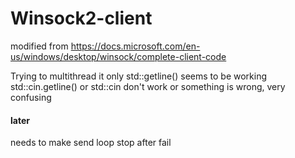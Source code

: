 # Winsock2-client
modified from https://docs.microsoft.com/en-us/windows/desktop/winsock/complete-client-code

Trying to multithread it
only std::getline() seems to be working
std::cin.getline() or std::cin don't work or something is wrong, very confusing

#### later
needs to make send loop stop after fail
